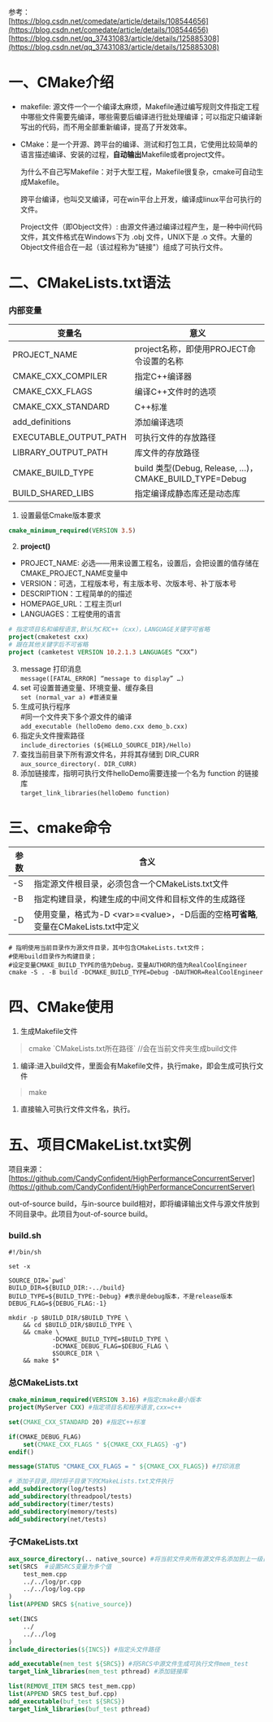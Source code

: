 参考：  
[https://blog.csdn.net/comedate/article/details/108544656](https://blog.csdn.net/comedate/article/details/108544656)  
[https://blog.csdn.net/qq_37431083/article/details/125885308](https://blog.csdn.net/qq_37431083/article/details/125885308)
# 一、CMake介绍
- makefile: 源文件一个一个编译太麻烦，Makefile通过编写规则文件指定工程中哪些文件需要先编译，哪些需要后编译进行批处理编译；可以指定只编译新写出的代码，而不用全部重新编译，提高了开发效率。 
- CMake：是一个开源、跨平台的编译、测试和打包工具，它使用比较简单的语言描述编译、安装的过程，**自动输出**Makefile或者project文件。
  
  为什么不自己写Makefile：对于大型工程，Makefile很复杂，cmake可自动生成Makefile。

  跨平台编译，也叫交叉编译，可在win平台上开发，编译成linux平台可执行的文件。

  Project文件（即Object文件）: 由源文件通过编译过程产生，是一种中间代码文件，其文件格式在Windows下为 .obj 文件，UNIX下是 .o 文件。大量的Object文件组合在一起（该过程称为"链接"）组成了可执行文件。

# 二、CMakeLists.txt语法
### 内部变量
|变量名|	意义|
|---|---|
PROJECT_NAME|project名称，即使用PROJECT命令设置的名称
CMAKE_CXX_COMPILER	|指定C++编译器
CMAKE_CXX_FLAGS	|编译C++文件时的选项
CMAKE_CXX_STANDARD| C++标准
add_definitions|添加编译选项
EXECUTABLE_OUTPUT_PATH	|可执行文件的存放路径
LIBRARY_OUTPUT_PATH	|库文件的存放路径
CMAKE_BUILD_TYPE	|build 类型(Debug, Release, …)，CMAKE_BUILD_TYPE=Debug
BUILD_SHARED_LIBS	|指定编译成静态库还是动态库


1. 设置最低Cmake版本要求
``` cmake
cmake_minimum_required(VERSION 3.5)  
```
2. **project()**
- PROJECT_NAME: 必选——用来设置工程名，设置后，会把设置的值存储在CMAKE_PROJECT_NAME变量中
- VERSION：可选，工程版本号，有主版本号、次版本号、补丁版本号
- DESCRIPTION：工程简单的的描述
- HOMEPAGE_URL：工程主页url
- LANGUAGES：工程使用的语言

``` cmake
# 指定项目名和编程语言,默认为C和C++（cxx），LANGUAGE关键字可省略
project(cmaketest cxx)
# 跟在其他关键字后不可省略
project (camketest VERSION 10.2.1.3 LANGUAGES “CXX”)
```
3. message 打印消息  
   `message([FATAL_ERROR] “message to display” …)`
4. set 可设置普通变量、环境变量、缓存条目  
    `set (normal_var a) #普通变量`
5. 生成可执行程序  
   #同一个文件夹下多个源文件的编译  
   `add_executable (helloDemo demo.cxx demo_b.cxx)`     
6. 指定头文件搜索路径  
   `include_directories (${HELLO_SOURCE_DIR}/Hello)`
7. 查找当前目录下所有源文件名，并将其存储到	DIR_CURR  
   `aux_source_directory(. DIR_CURR)`
8. 添加链接库，指明可执行文件helloDemo需要连接一个名为 function 的链接库  
   `target_link_libraries(helloDemo function)`
# 三、cmake命令
|参数|含义|
|--|--|  
|-S|指定源文件根目录，必须包含一个CMakeLists.txt文件|  
|-B|指定构建目录，构建生成的中间文件和目标文件的生成路径|  
|-D|使用变量，格式为-D \<var>=\<value>，-D后面的空格**可省略**,变量在CMakeLists.txt中定义|
``` shell
# 指明使用当前目录作为源文件目录，其中包含CMakeLists.txt文件；
#使用build目录作为构建目录；
#设定变量CMAKE_BUILD_TYPE的值为Debug，变量AUTHOR的值为RealCoolEngineer
cmake -S . -B build -DCMAKE_BUILD_TYPE=Debug -DAUTHOR=RealCoolEngineer
```
# 四、CMake使用  
1. 生成Makefile文件
> cmake \`CMakeLists.txt所在路径`  //会在当前文件夹生成build文件    
1. 编译:进入build文件，里面会有Makefile文件，执行make，即会生成可执行文件
> make
1. 直接输入可执行文件文件名，执行。
# 五、项目CMakeList.txt实例
项目来源：[https://github.com/CandyConfident/HighPerformanceConcurrentServer](https://github.com/CandyConfident/HighPerformanceConcurrentServer)  

out-of-source build，与in-source build相对，即将编译输出文件与源文件放到不同目录中。此项目为out-of-source build。
### build.sh
``` shell
#!/bin/sh

set -x

SOURCE_DIR=`pwd`
BUILD_DIR=${BUILD_DIR:-../build}
BUILD_TYPE=${BUILD_TYPE:-Debug} #表示是debug版本，不是release版本
DEBUG_FLAG=${DEBUG_FLAG:-1}

mkdir -p $BUILD_DIR/$BUILD_TYPE \
    && cd $BUILD_DIR/$BUILD_TYPE \
    && cmake \
            -DCMAKE_BUILD_TYPE=$BUILD_TYPE \
            -DCMAKE_DEBUG_FLAG=$DEBUG_FLAG \
            $SOURCE_DIR \
    && make $*
```
### 总CMakeLists.txt
``` cmake
cmake_minimum_required(VERSION 3.16) #指定cmake最小版本
project(MyServer CXX) #指定项目名和程序语言,cxx=c++

set(CMAKE_CXX_STANDARD 20) #指定C++标准

if(CMAKE_DEBUG_FLAG) 
    set(CMAKE_CXX_FLAGS " ${CMAKE_CXX_FLAGS} -g")
endif()

message(STATUS "CMAKE_CXX_FLAGS = " ${CMAKE_CXX_FLAGS}) #打印消息

# 添加子目录,同时将子目录下的CMakeLists.txt文件执行
add_subdirectory(log/tests)
add_subdirectory(threadpool/tests)
add_subdirectory(timer/tests)
add_subdirectory(memory/tests)
add_subdirectory(net/tests)
```
### 子CMakeLists.txt
``` cmake
aux_source_directory(.. native_source) #将当前文件夹所有源文件名添加到上一级目录中native_source中
set(SRCS  #设置SRCS变量为多个值
    test_mem.cpp
    ../../log/pr.cpp
    ../../log/log.cpp
)
list(APPEND SRCS ${native_source})

set(INCS
    ../
    ../../log
)
include_directories(${INCS}) #指定头文件路径

add_executable(mem_test ${SRCS}) #将SRCS中源文件生成可执行文件mem_test
target_link_libraries(mem_test pthread) #添加链接库

list(REMOVE_ITEM SRCS test_mem.cpp)
list(APPEND SRCS test_buf.cpp)
add_executable(buf_test ${SRCS})
target_link_libraries(buf_test pthread)
```


  

